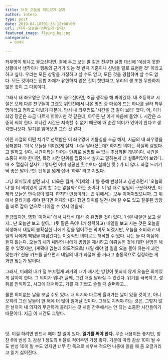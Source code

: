 ```yaml
---
title: 더욱 오늘을 의미있게 살자
author: interp
type: post
date: 2019-04-18T01:33:12+00:00
url: /더욱-오늘을-의미있게-살자/
featured_image: flying_bg.jpg
categories:
  - 이야기

---
```

좌우명이 뭐냐고 물으신다면, 곁에 두고 보는 말 같은 진부한 설명 대신에 '예상치 못한 상황에서 생각이나 행동의 근거가 되는 첫 번째 기준이나 신념을 말로 표현한 것' 이라고 하고 싶다. 우리는 모든 상황을 가정하고 살 수도 없고, 모든 것을 경험하며 살 수도 없다. 모든 것이라는 집합 자체가 유한하지 않은 것이 첫번째고, 우리의 생 또한 무한하지 않은 것이 그 다음이다.

그래서 내 좌우명은 무어냐고 또 물으신다면, 조금 생각을 해 봐야겠다. 내 초등학교 시절은 으레 다른 친구들이 그랬듯 위인전에서 나온 명언 중 마음에 드는 하나를 골라 좌우명이라고 정하고 다녔기 때문에, 당시 내 좌우명도 '시간을 금 같이 보라' 였다. 어, 이거 최영 장군은 조금 다르게 이야기한 것 같은데, 아무튼 난 이게 마음에 들었다. 시간은 소중히 써야 한다. 지나간 시간은 저축할 수 없기 때문에 매 순간 의미가 있어야 한다고 생각했나보다. 일기를 읽어보면 그런 것 같다.

어린 시절의 어떤 치기로 선택받은 이 좌우명에 기름칠을 조금 해서, 지금의 내 좌우명을 정해본다. '더욱 오늘을 의미있게 살자'. 너무 달라졌는데? 하지만 의미는 확실히 살았다고 말하고 싶다. 시간이라는 단어는 단위로 설명할 수 없는 추상화된 개념이다. 시간을 소중히 써야 한다면, 특정 시간 단위를 집중해서 살자고 말하는게 더 설득력있어 보였다. 매 초 열심히 살자? 그렇다면 이미 성공한 횟수보다 실패한 횟수가 더 많다. 좌절 느끼기 딱 좋은 말이구만. 단위를 넓게 잡아 '하루' 라고 지었다.

그냥 의미있게 살면 되지, 더욱은 뭘까. '어제의 나'를 통해 반성하고 칭찬하면서 '오늘의 나'를 더 의미있게 살게 할 수는 없을까? 하는 뜻이다. 이 말 대로 엄밀히 구분하자면, 어제와 오늘은 연속성이 없다. 하지만 인생이라는 끈 위에서는 모두 이어져있으니까. 그 위에서 줄타기를 해야 한다면 어제의 내가 했던 의미를 발전시켜 갈 수도 있고 잘못된 방향을 바로 잡아 앞으로 나아갈 수 있지 않을까.

뜬금없지만, 영화 '아저씨' 에서 차태식 대사 중 유명한 것이 있다. '너흰 내일만 보고 살지.. 난 오늘만 보고 살아..' (뒷 말은 욕이니까 생략하고) 내일을 보고 사는 것은 오늘을 희생해서 내일의 불확실한 나에게 짐을 덜어주는 의미도 되겠지만, 오늘을 소비하고 내일의 나에게 책임을 떠넘긴다는 이중적인 의미로도 해석할 수 있다. 나는 둘 다 마음에 들지 않는다. 오늘의 내가 내일의 나에게 방향을 제시하고 이뤄놓은 것에 대한 설명은 해 줄 수 있겠지만, (계획에 없는데 의도적으로) 내일 해야 할 일을 오늘 몰아 하는게 과연 맞는가? 신용 카드를 긁으면서 내일의 내가 좌절해 줄 거라고 충동적으로 결정하는 게 과연 맞는가 말이다.

그래서, 미래의 내가 덜 부끄럽게 과거의 내가 제시한 방향이 헛되지 않게 오늘은 의미있게 살아야 한다. 그 의미가 뭐냐? 글쎄, 그건 매일 달라질 수 있겠다. 위기를 극복하고, 성취를 만끽하고, 사고에 대처하고, 기쁠 때 기쁘고 슬플 때 슬퍼하고&#8230;

물론 의미없는 날을 보낼 수도 있다. 내 의지와 다르게 흘러가는 날이 있을 것이고, 아니 오히려 그런 날들이 한 해에 더 많이 일어날 것이다. 그래도 지켜야 하는 것은, 그렇지 않은 날까지 내 의지와 무관하게 흘러가는 것 처럼 간주해서는 안 되는 소중한 시간들이기 때문이다. 지금 이 시간도 그렇다.

&nbsp;

덧. 이걸 하려면 반드시 해야 할 일이 있다. **일기를 써야 한다.** 무슨 내용이든 좋지만, 칭찬 6에 반성 3, 감상 1 정도의 비율로 적어주면 가장 좋다. 기분에 따라 감상 10이 될 수도 반성 10이 될 수도 있지만 너무 한 쪽으로 치우쳐 적으면 나중에 읽을 때 좀 오글거리고 읽기 싫어진다.